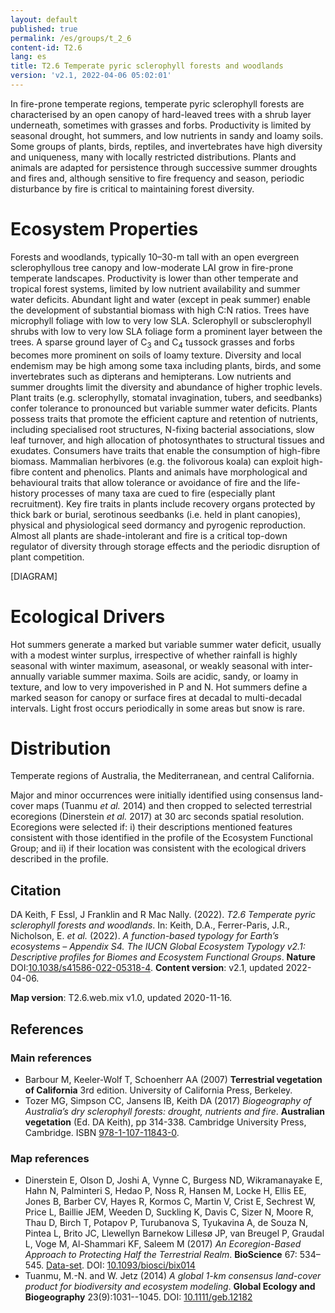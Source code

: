 ```yaml
---
layout: default
published: true
permalink: /es/groups/t_2_6
content-id: T2.6
lang: es
title: T2.6 Temperate pyric sclerophyll forests and woodlands
version: 'v2.1, 2022-04-06 05:02:01'
---
```


In fire-prone temperate regions, temperate pyric sclerophyll forests are characterised by an open canopy of hard-leaved trees with a shrub layer underneath, sometimes with grasses and forbs. Productivity is limited by seasonal drought, hot summers, and low nutrients in sandy and loamy soils. Some groups of plants, birds, reptiles, and invertebrates have high diversity and uniqueness, many with locally restricted distributions. Plants and animals are adapted for persistence through successive summer droughts and fires and, although sensitive to fire frequency and season, periodic disturbance by fire is critical to maintaining forest diversity.

# Ecosystem Properties
 
Forests and woodlands, typically 10–30-m tall with an open evergreen sclerophyllous tree canopy and low-moderate LAI grow in fire-prone temperate landscapes. Productivity is lower than other temperate and tropical forest systems, limited by low nutrient availability and summer water deficits. Abundant light and water (except in peak summer) enable the development of substantial biomass with high C:N ratios. Trees have microphyll foliage with low to very low SLA. Sclerophyll or subsclerophyll shrubs with low to very low SLA foliage form a prominent layer between the trees. A sparse ground layer of C<sub>3</sub> and C<sub>4</sub> tussock grasses and forbs becomes more prominent on soils of loamy texture. Diversity and local endemism may be high among some taxa including plants, birds, and some invertebrates such as dipterans and hemipterans. Low nutrients and summer droughts limit the diversity and abundance of higher trophic levels. Plant traits (e.g. sclerophylly, stomatal invagination, tubers, and seedbanks) confer tolerance to pronounced but variable summer water deficits. Plants possess traits that promote the efficient capture and retention of nutrients, including specialised root structures, N-fixing bacterial associations, slow leaf turnover, and high allocation of photosynthates to structural tissues and exudates. Consumers have traits that enable the consumption of high-fibre biomass. Mammalian herbivores (e.g. the folivorous koala) can exploit high-fibre content and phenolics. Plants and animals have morphological and behavioural traits that allow tolerance or avoidance of fire and the life-history processes of many taxa are cued to fire (especially plant recruitment). Key fire traits in plants include recovery organs protected by thick bark or burial, serotinous seedbanks (i.e. held in plant canopies), physical and physiological seed dormancy and pyrogenic reproduction. Almost all plants are shade-intolerant and fire is a critical top-down regulator of diversity through storage effects and the periodic disruption of plant competition.

[DIAGRAM]

# Ecological Drivers
 
Hot summers generate a marked but variable summer water deficit, usually with a modest winter surplus, irrespective of whether rainfall is highly seasonal with winter maximum, aseasonal, or weakly seasonal with inter-annually variable summer maxima. Soils are acidic, sandy, or loamy in texture, and low to very impoverished in P and N. Hot summers define a marked season for canopy or surface fires at decadal to multi-decadal intervals. Light frost occurs periodically in some areas but snow is rare.
 
# Distribution
 
Temperate regions of Australia, the Mediterranean, and central California.

Major and minor occurrences were initially identified using consensus land-cover maps (Tuanmu _et al._ 2014) and then cropped to selected terrestrial ecoregions (Dinerstein _et al._ 2017) at 30 arc seconds spatial resolution. Ecoregions were selected if: i) their descriptions mentioned features consistent with those identified in the profile of the Ecosystem Functional Group; and ii) if their location was consistent with the ecological drivers described in the profile.

## Citation

DA Keith, F Essl, J Franklin and R Mac Nally. (2022). *T2.6 Temperate pyric sclerophyll forests and woodlands*. In: Keith, D.A., Ferrer-Paris, J.R., Nicholson, E. *et al.* (2022). *A function-based typology for Earth’s ecosystems – Appendix S4. The IUCN Global Ecosystem Typology v2.1: Descriptive profiles for Biomes and Ecosystem Functional Groups*. **Nature** DOI:[10.1038/s41586-022-05318-4](https://doi.org/10.1038/s41586-022-05318-4).
**Content version**: v2.1, updated 2022-04-06.

**Map version**: T2.6.web.mix v1.0, updated 2020-11-16.

## References

### Main references
* Barbour M, Keeler-Wolf  T, Schoenherr AA  (2007) **Terrestrial vegetation of California** 3rd edition. University of California Press, Berkeley.
* Tozer MG, Simpson CC, Jansens IB, Keith DA  (2017) *Biogeography of Australia’s dry sclerophyll forests: drought, nutrients and fire*. **Australian vegetation** (Ed. DA Keith), pp 314-338. Cambridge University Press, Cambridge. ISBN [978-1-107-11843-0](http://www.cambridge.org/9781107118430).

### Map references
* Dinerstein E, Olson D, Joshi A, Vynne C, Burgess ND, Wikramanayake E, Hahn N, Palminteri S, Hedao P, Noss R, Hansen M, Locke H, Ellis EE, Jones B, Barber CV, Hayes R, Kormos C, Martin V, Crist E, Sechrest W, Price L, Baillie JEM, Weeden D, Suckling K, Davis C, Sizer N, Moore R, Thau D, Birch T, Potapov P, Turubanova S, Tyukavina A, de Souza N, Pintea L, Brito JC, Llewellyn Barnekow Lillesø JP, van Breugel P, Graudal L, Voge M, Al-Shammari KF, Saleem M  (2017) *An Ecoregion-Based Approach to Protecting Half the Terrestrial Realm*. **BioScience** 67: 534–545. [Data-set](https://ecoregions2017.appspot.com/). DOI: [10.1093/biosci/bix014](http://doi.org/10.1093/biosci/bix014)
* Tuanmu, M.-N. and W. Jetz (2014) *A global 1-km consensus land-cover product for biodiversity and ecosystem modeling*. **Global Ecology and Biogeography** 23(9):1031--1045. DOI: [10.1111/geb.12182](http://doi.org/10.1111/geb.12182)

